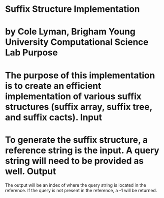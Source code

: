 Suffix Structure Implementation
===============================
by Cole Lyman, Brigham Young University Computational Science Lab
Purpose
===
The purpose of this implementation is to create an efficient implementation
of various suffix structures (suffix array, suffix tree, and suffix cacts).
Input
===
To generate the suffix structure, a reference string is the input.
A query string will need to be provided as well.
Output
===
The output will be an index of where the query string is located in the reference.
If the query is not present in the reference, a -1 will be returned. 

